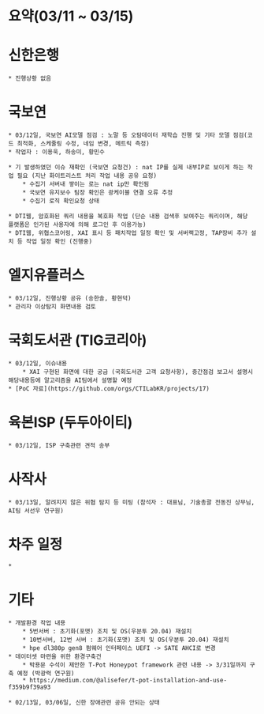 # 요약(03/11 ~ 03/15)

# 신한은행
    * 진행상황 없음

# 국보연 
    * 03/12일, 국보연 AI모델 점검 : 노말 등 오탐데이터 재학습 진행 및 기타 모델 점검(코드 최적화, 스케줄링 수정, 네임 변경, 메트릭 측정)
    * 작업자 : 이용욱, 하송미, 황민수

    * 기 발생하였던 이슈 재확인 (국보연 요청건) : nat IP를 실제 내부IP로 보이게 하는 작업 필요 (지난 화이트리스트 처리 작업 내용 공유 요청)
        * 수집기 서버내 쌓이는 로는 nat ip만 확인됨
        * 국보연 유지보수 팀장 확인은 광케이블 연결 오류 추정
        * 수집기 로직 확인요청 상태

    * DTI웹, 암호화된 쿼리 내용을 복호화 작업 (단순 내용 검색후 보여주는 쿼리이며, 해당 플랫폼은 인가된 사용자에 의해 로그인 후 이용가능)
    * DTI웹, 위협스코어링, XAI 표시 등 패치작업 일정 확인 및 서버랙고정, TAP장비 추가 설치 등 작업 일정 확인 (진행중)

# 엘지유플러스
    * 03/12일, 진행상황 공유 (송한솔, 황현덕)
    * 관리자 이상탐지 화면내용 검토

# 국회도서관 (TIG코리아)
    * 03/12일, 이슈내용
        * XAI 구현된 화면에 대한 궁금 (국회도서관 고객 요청사항), 중간점검 보고서 설명시 해당내용등에 알고리즘을 AI팀에서 설명할 예정
    * [PoC 자료](https://github.com/orgs/CTILabKR/projects/17)

# 육본ISP (두두아이티)
    * 03/12일, ISP 구축관련 견적 송부

# 사작사
    * 03/13일, 알려지지 않은 위협 탐지 등 미팅 (참석자 : 대표님, 기술총괄 전동진 상무님, AI팀 서선우 연구원)
# 차주 일정
    * 


# 기타
    * 개발환경 작업 내용
        * 5번서버 : 초기화(포맷) 조치 및 OS(우분투 20.04) 재설치
        * 10번서버, 12번 서버 : 초기화(포맷) 조치 및 OS(우분투 20.04) 재설치
        * hpe dl380p gen8 펌웨어 인터페이스 UEFI -> SATE AHCI로 변경
    * 데이터셋 마련을 위한 환경구축건
        * 박용문 수석이 제안한 T-Pot Honeypot framework 관련 내용 -> 3/31일까지 구축 예정 (박광력 연구원)
        * https://medium.com/@alisefer/t-pot-installation-and-use-f359b9f39a93
    
    * 02/13일, 03/06일, 신한 장애관련 공유 안되는 상태